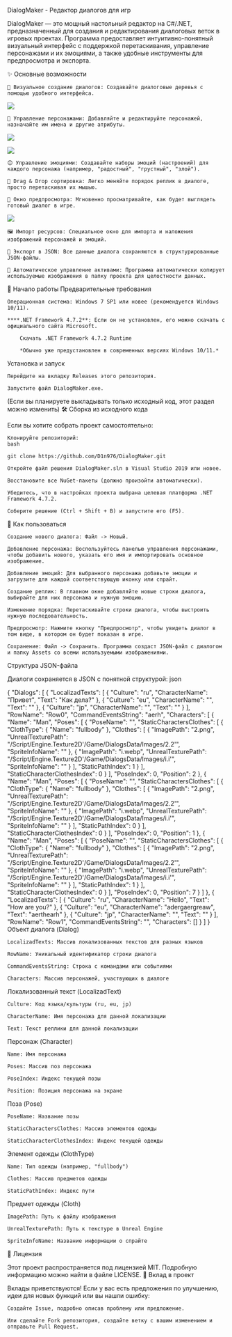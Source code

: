 DialogMaker - Редактор диалогов для игр

DialogMaker — это мощный настольный редактор на C#/.NET, предназначенный для создания и редактирования диалоговых веток в игровых проектах. Программа предоставляет интуитивно-понятный визуальный интерфейс с поддержкой перетаскивания, управление персонажами и их эмоциями, а также удобные инструменты для предпросмотра и экспорта.

✨ Основные возможности

    📝 Визуальное создание диалогов: Создавайте диалоговые деревья с помощью удобного интерфейса.
    
  ![](Examples/main_window.png)

    👥 Управление персонажами: Добавляйте и редактируйте персонажей, назначайте им имена и другие атрибуты.
    
 ![](Examples/man_import.png)           
 
 ![](Examples/women.png)
 
    😊 Управление эмоциями: Создавайте наборы эмоций (настроений) для каждого персонажа (например, "радостный", "грустный", "злой").

    🧩 Drag & Drop сортировка: Легко меняйте порядок реплик в диалоге, просто перетаскивая их мышью.

    👀 Окно предпросмотра: Мгновенно просматривайте, как будет выглядеть готовый диалог в игре.
    
 ![](Examples/prew.png)
 
    🖼️ Импорт ресурсов: Специальное окно для импорта и наложения изображений персонажей и эмоций.

    💾 Экспорт в JSON: Все данные диалога сохраняются в структурированные JSON-файлы.

    📂 Автоматическое управление активами: Программа автоматически копирует используемые изображения в папку проекта для целостности данных.

🚀 Начало работы
Предварительные требования

    Операционная система: Windows 7 SP1 или новее (рекомендуется Windows 10/11).

    ****.NET Framework 4.7.2**: Если он не установлен, его можно скачать с официального сайта Microsoft.

        Скачать .NET Framework 4.7.2 Runtime

        *Обычно уже предустановлен в современных версиях Windows 10/11.*

Установка и запуск

    Перейдите на вкладку Releases этого репозитория.

    Запустите файл DialogMaker.exe.

(Если вы планируете выкладывать только исходный код, этот раздел можно изменить)
🛠️ Сборка из исходного кода

Если вы хотите собрать проект самостоятельно:

    Клонируйте репозиторий:
    bash

    git clone https://github.com/D1n976/DialogMaker.git

    Откройте файл решения DialogMaker.sln в Visual Studio 2019 или новее.

    Восстановите все NuGet-пакеты (должно произойти автоматически).

    Убедитесь, что в настройках проекта выбрана целевая платформа .NET Framework 4.7.2.

    Соберите решение (Ctrl + Shift + B) и запустите его (F5).

📖 Как пользоваться

    Создание нового диалога: Файл -> Новый.

    Добавление персонажа: Воспользуйтесь панелью управления персонажами, чтобы добавить нового, указать его имя и импортировать основное изображение.

    Добавление эмоций: Для выбранного персонажа добавьте эмоции и загрузите для каждой соответствующую иконку или спрайт.

    Создание реплик: В главном окне добавляйте новые строки диалога, выбирайте для них персонажа и нужную эмоцию.

    Изменение порядка: Перетаскивайте строки диалога, чтобы выстроить нужную последовательность.

    Предпросмотр: Нажмите кнопку "Предпросмотр", чтобы увидеть диалог в том виде, в котором он будет показан в игре.

    Сохранение: Файл -> Сохранить. Программа создаст JSON-файл с диалогом и папку Assets со всеми используемыми изображениями.

Структура JSON-файла

Диалоги сохраняется в JSON с понятной структурой:
json

{
  "Dialogs": [
    {
      "LocalizadTexts": [
        {
          "Culture": "ru",
          "CharacterName": "Привет",
          "Text": "Как дела?"
        },
        {
          "Culture": "eu",
          "CharacterName": "",
          "Text": ""
        },
        {
          "Culture": "jp",
          "CharacterName": "",
          "Text": ""
        }
      ],
      "RowName": "Row0",
      "CommandEventsString": "aerh",
      "Characters": [
        {
          "Name": "Man",
          "Poses": [
            {
              "PoseName": "",
              "StaticCharactersClothes": [
                {
                  "ClothType": {
                    "Name": "fullbody"
                  },
                  "Clothes": [
                    {
                      "ImagePath": "2.png",
                      "UnrealTexturePath": "/Script/Engine.Texture2D'/Game/DialogsData/Images/2.2'",
                      "SpriteInfoName": ""
                    },
                    {
                      "ImagePath": "i.webp",
                      "UnrealTexturePath": "/Script/Engine.Texture2D'/Game/DialogsData/Images/i.i'",
                      "SpriteInfoName": ""
                    }
                  ],
                  "StaticPathIndex": 1
                }
              ],
              "StaticCharacterClothesIndex": 0
            }
          ],
          "PoseIndex": 0,
          "Position": 2
        },
        {
          "Name": "Man",
          "Poses": [
            {
              "PoseName": "",
              "StaticCharactersClothes": [
                {
                  "ClothType": {
                    "Name": "fullbody"
                  },
                  "Clothes": [
                    {
                      "ImagePath": "2.png",
                      "UnrealTexturePath": "/Script/Engine.Texture2D'/Game/DialogsData/Images/2.2'",
                      "SpriteInfoName": ""
                    },
                    {
                      "ImagePath": "i.webp",
                      "UnrealTexturePath": "/Script/Engine.Texture2D'/Game/DialogsData/Images/i.i'",
                      "SpriteInfoName": ""
                    }
                  ],
                  "StaticPathIndex": 0
                }
              ],
              "StaticCharacterClothesIndex": 0
            }
          ],
          "PoseIndex": 0,
          "Position": 1
        },
        {
          "Name": "Man",
          "Poses": [
            {
              "PoseName": "",
              "StaticCharactersClothes": [
                {
                  "ClothType": {
                    "Name": "fullbody"
                  },
                  "Clothes": [
                    {
                      "ImagePath": "2.png",
                      "UnrealTexturePath": "/Script/Engine.Texture2D'/Game/DialogsData/Images/2.2'",
                      "SpriteInfoName": ""
                    },
                    {
                      "ImagePath": "i.webp",
                      "UnrealTexturePath": "/Script/Engine.Texture2D'/Game/DialogsData/Images/i.i'",
                      "SpriteInfoName": ""
                    }
                  ],
                  "StaticPathIndex": 1
                }
              ],
              "StaticCharacterClothesIndex": 0
            }
          ],
          "PoseIndex": 0,
          "Position": 7
        }
      ]
    },
    {
      "LocalizadTexts": [
        {
          "Culture": "ru",
          "CharacterName": "Hello",
          "Text": "How are you?"
        },
        {
          "Culture": "eu",
          "CharacterName": "adergaergreaw",
          "Text": "aerthearh"
        },
        {
          "Culture": "jp",
          "CharacterName": "",
          "Text": ""
        }
      ],
      "RowName": "Row1",
      "CommandEventsString": "",
      "Characters": []
    }
  ]
}
Объект диалога (Dialog)

    LocalizadTexts: Массив локализованных текстов для разных языков

    RowName: Уникальный идентификатор строки диалога

    CommandEventsString: Строка с командами или событиями

    Characters: Массив персонажей, участвующих в диалоге

Локализованный текст (LocalizadText)

    Culture: Код языка/культуры (ru, eu, jp)

    CharacterName: Имя персонажа для данной локализации

    Text: Текст реплики для данной локализации

Персонаж (Character)

    Name: Имя персонажа

    Poses: Массив поз персонажа

    PoseIndex: Индекс текущей позы

    Position: Позиция персонажа на экране

Поза (Pose)

    PoseName: Название позы

    StaticCharactersClothes: Массив элементов одежды

    StaticCharacterClothesIndex: Индекс текущей одежды

Элемент одежды (ClothType)

    Name: Тип одежды (например, "fullbody")

    Clothes: Массив предметов одежды

    StaticPathIndex: Индекс пути

Предмет одежды (Cloth)

    ImagePath: Путь к файлу изображения

    UnrealTexturePath: Путь к текстуре в Unreal Engine

    SpriteInfoName: Название информации о спрайте
    
📜 Лицензия

Этот проект распространяется под лицензией MIT. Подробную информацию можно найти в файле LICENSE.
🤝 Вклад в проект

Вклады приветствуются! Если у вас есть предложения по улучшению, идеи для новых функций или вы нашли ошибку:

    Создайте Issue, подробно описав проблему или предложение.

    Или сделайте Fork репозитория, создайте ветку с вашим изменением и отправьте Pull Request.
